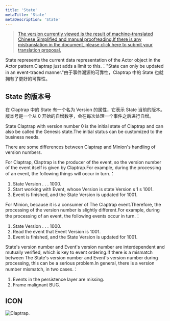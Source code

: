 ```yaml
---
title: 'State'
metaTitle: 'State'
metaDescription: 'State'
---
```


> [The version currently viewed is the result of machine-translated Chinese Simplified and manual proofreading.If there is any mistranslation in the document, please click here to submit your translation proposal.](https://crwd.in/newbeclaptrap)

State represents the current data representation of the Actor object in the Actor pattern.Claptrap just adds a limit to this.："State can only be updated in an event-traced manner."由于事件溯源的可靠性，Claptrap 中的 State 也就拥有了更好的可靠性。

## State 的版本号

在 Claptrap 中的 State 有一个名为 Version 的属性，它表示 State 当前的版本。版本号是一个从 0 开始的自增数字，会在每次处理一个事件之后进行自增。

State Claptrap with version number 0 is the initial state of Claptrap and can also be called the Genesis state.The initial status can be customized to the business needs.

There are some differences between Claptrap and Minion's handling of version numbers.

For Claptrap, Claptrap is the producer of the event, so the version number of the event itself is given by Claptrap.For example, during the processing of an event, the following things will occur in turn.：

1. State Version . . . 1000.
2. Start working with Event, whose Version is state Version s 1 s 1001.
3. Event is finished, and the State Version is updated for 1001.

For Minion, because it is a consumer of The Claptrap event.Therefore, the processing of the version number is slightly different.For example, during the processing of an event, the following events occur in turn.：

1. State Version . . . 1000.
2. Read the event that Event Version is 1001.
3. Event is finished, and the State Version is updated for 1001.

State's version number and Event's version number are interdependent and mutually verified, which is key to event ordering.If there is a mismatch between The State's version number and Event's version number during processing, this can be a serious problem.In general, there is a version number mismatch, in two cases.：

1. Events in the persistence layer are missing.
2. Frame malignant BUG.

## ICON

![Claptrap.](/images/claptrap_icons/state.svg)
